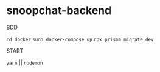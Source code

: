 # snoopchat-backend

BDD

`cd docker`
`sudo docker-compose up`
`npx prisma migrate dev`

START

`yarn` || `nodemon`

